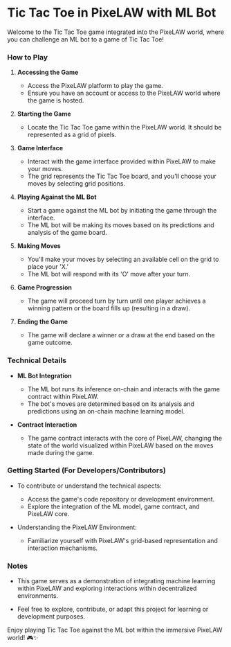 # Tic Tac Toe in PixeLAW with ML Bot

Welcome to the Tic Tac Toe game integrated into the PixeLAW world, where you can challenge an ML bot to a game of Tic Tac Toe!

### How to Play

1. **Accessing the Game**
    - Access the PixeLAW platform to play the game.
    - Ensure you have an account or access to the PixeLAW world where the game is hosted.

2. **Starting the Game**
    - Locate the Tic Tac Toe game within the PixeLAW world. It should be represented as a grid of pixels.

3. **Game Interface**
    - Interact with the game interface provided within PixeLAW to make your moves.
    - The grid represents the Tic Tac Toe board, and you'll choose your moves by selecting grid positions.

4. **Playing Against the ML Bot**
    - Start a game against the ML bot by initiating the game through the interface.
    - The ML bot will be making its moves based on its predictions and analysis of the game board.

5. **Making Moves**
    - You'll make your moves by selecting an available cell on the grid to place your 'X.'
    - The ML bot will respond with its 'O' move after your turn.

6. **Game Progression**
    - The game will proceed turn by turn until one player achieves a winning pattern or the board fills up (resulting in a draw).

7. **Ending the Game**
    - The game will declare a winner or a draw at the end based on the game outcome.

### Technical Details

- **ML Bot Integration**
    - The ML bot runs its inference on-chain and interacts with the game contract within PixeLAW.
    - The bot's moves are determined based on its analysis and predictions using an on-chain machine learning model.

- **Contract Interaction**
    - The game contract interacts with the core of PixeLAW, changing the state of the world visualized within PixeLAW based on the moves made during the game.

### Getting Started (For Developers/Contributors)

- To contribute or understand the technical aspects:
    - Access the game's code repository or development environment.
    - Explore the integration of the ML model, game contract, and PixeLAW core.

- Understanding the PixeLAW Environment:
    - Familiarize yourself with PixeLAW's grid-based representation and interaction mechanisms.

### Notes

- This game serves as a demonstration of integrating machine learning within PixeLAW and exploring interactions within decentralized environments.

- Feel free to explore, contribute, or adapt this project for learning or development purposes.

Enjoy playing Tic Tac Toe against the ML bot within the immersive PixeLAW world! 🎮✨